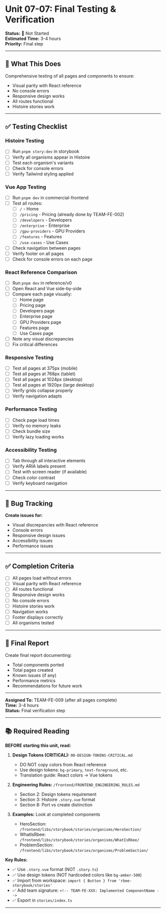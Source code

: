 # Unit 07-07: Final Testing & Verification

**Status:** 🔴 Not Started  
**Estimated Time:** 3-4 hours  
**Priority:** Final step

---

## 🎯 What This Does

Comprehensive testing of all pages and components to ensure:
- Visual parity with React reference
- No console errors
- Responsive design works
- All routes functional
- Histoire stories work

---

## ✅ Testing Checklist

### Histoire Testing
- [ ] Run `pnpm story:dev` in storybook
- [ ] Verify all organisms appear in Histoire
- [ ] Test each organism's variants
- [ ] Check for console errors
- [ ] Verify Tailwind styling applied

### Vue App Testing
- [ ] Run `pnpm dev` in commercial-frontend
- [ ] Test all routes:
  - [ ] `/` - Home
  - [ ] `/pricing` - Pricing (already done by TEAM-FE-002)
  - [ ] `/developers` - Developers
  - [ ] `/enterprise` - Enterprise
  - [ ] `/gpu-providers` - GPU Providers
  - [ ] `/features` - Features
  - [ ] `/use-cases` - Use Cases
- [ ] Check navigation between pages
- [ ] Verify footer on all pages
- [ ] Check for console errors on each page

### React Reference Comparison
- [ ] Run `pnpm dev` in reference/v0
- [ ] Open React and Vue side-by-side
- [ ] Compare each page visually:
  - [ ] Home page
  - [ ] Pricing page
  - [ ] Developers page
  - [ ] Enterprise page
  - [ ] GPU Providers page
  - [ ] Features page
  - [ ] Use Cases page
- [ ] Note any visual discrepancies
- [ ] Fix critical differences

### Responsive Testing
- [ ] Test all pages at 375px (mobile)
- [ ] Test all pages at 768px (tablet)
- [ ] Test all pages at 1024px (desktop)
- [ ] Test all pages at 1920px (large desktop)
- [ ] Verify grids collapse properly
- [ ] Verify navigation adapts

### Performance Testing
- [ ] Check page load times
- [ ] Verify no memory leaks
- [ ] Check bundle size
- [ ] Verify lazy loading works

### Accessibility Testing
- [ ] Tab through all interactive elements
- [ ] Verify ARIA labels present
- [ ] Test with screen reader (if available)
- [ ] Check color contrast
- [ ] Verify keyboard navigation

---

## 🐛 Bug Tracking

**Create issues for:**
- Visual discrepancies with React reference
- Console errors
- Responsive design issues
- Accessibility issues
- Performance issues

---

## ✅ Completion Criteria

- [ ] All pages load without errors
- [ ] Visual parity with React reference
- [ ] All routes functional
- [ ] Responsive design works
- [ ] No console errors
- [ ] Histoire stories work
- [ ] Navigation works
- [ ] Footer displays correctly
- [ ] All organisms tested

---

## 📝 Final Report

Create final report documenting:
- Total components ported
- Total pages created
- Known issues (if any)
- Performance metrics
- Recommendations for future work

---

**Assigned To:** TEAM-FE-009 (after all pages complete)  
**Time:** 3-4 hours  
**Status:** Final verification step

---

## 📚 Required Reading

**BEFORE starting this unit, read:**

1. **Design Tokens (CRITICAL):** `00-DESIGN-TOKENS-CRITICAL.md`
   - DO NOT copy colors from React reference
   - Use design tokens: `bg-primary`, `text-foreground`, etc.
   - Translation guide: React colors → Vue tokens

2. **Engineering Rules:** `/frontend/FRONTEND_ENGINEERING_RULES.md`
   - Section 2: Design tokens requirement
   - Section 3: Histoire `.story.vue` format
   - Section 8: Port vs create distinction

3. **Examples:** Look at completed components
   - HeroSection: `/frontend/libs/storybook/stories/organisms/HeroSection/`
   - WhatIsRbee: `/frontend/libs/storybook/stories/organisms/WhatIsRbee/`
   - ProblemSection: `/frontend/libs/storybook/stories/organisms/ProblemSection/`

**Key Rules:**
- ✅ Use `.story.vue` format (NOT `.story.ts`)
- ✅ Use design tokens (NOT hardcoded colors like `bg-amber-500`)
- ✅ Import from workspace: `import { Button } from 'rbee-storybook/stories'`
- ✅ Add team signature: `<!-- TEAM-FE-XXX: Implemented ComponentName -->`
- ✅ Export in `stories/index.ts`

---

